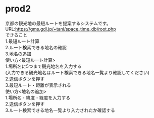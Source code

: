 # prod2
京都の観光地の最短ルートを提案するシステムです。<br>
URL:https://gms.gdl.jp/~tani/space_time_db/root.php<br>
できること<br>
1.最短ルート計算<br>
2.ルート検索できる地名の確認<br>
3.地名の追加<br>
使い方<最短ルート計算><br>
1.場所名に5つまで観光地名を入力する<br>
(入力できる観光地名はルート検索できる地名一覧より確認してください)<br>
2.送信ボタンを押す<br>
3.最短ルート・距離が表示される<br>
使い方<地名の追加><br>
1.場所名・緯度・経度を入力する<br>
2.送信ボタンを押す<br>
3.ルート検索できる地名一覧より入力されたか確認する<br>
